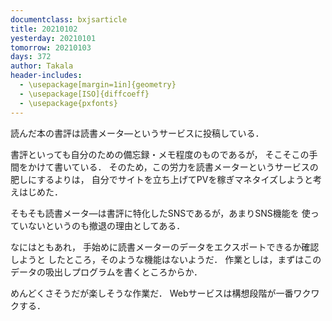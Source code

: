 ```yaml
---
documentclass: bxjsarticle
title: 20210102
yesterday: 20210101
tomorrow: 20210103
days: 372
author: Takala
header-includes:
  - \usepackage[margin=1in]{geometry}
  - \usepackage[ISO]{diffcoeff}
  - \usepackage{pxfonts}
---
```




読んだ本の書評は読書メータ―というサービスに投稿している．


書評といっても自分のための備忘録・メモ程度のものであるが，
そこそこの手間をかけて書いている．
そのため，この労力を読書メーターというサービスの肥しにするよりは，
自分でサイトを立ち上げてPVを稼ぎマネタイズしようと考えはじめた．



そもそも読書メータ―は書評に特化したSNSであるが，あまりSNS機能を
使っていないというのも撤退の理由としてある．



なにはともあれ，
手始めに読書メーターのデータをエクスポートできるか確認しようと
したところ，そのような機能はないようだ．
作業としは，まずはこのデータの吸出しプログラムを書くところからか．



めんどくさそうだが楽しそうな作業だ．
Webサービスは構想段階が一番ワクワクする．
